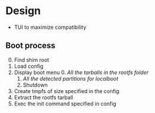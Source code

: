 # Design

- TUI to maximize compatibility

## Boot process
0. Find shim root
1. Load config
2. Display boot menu 
   0. *All the tarballs in the rootfs folder*
   1. *All the detected partitions for localboot*
   2. Shutdown
3. Create tmpfs of size specified in the config
4. Extract the rootfs tarball
6. Exec the init command specified in config
